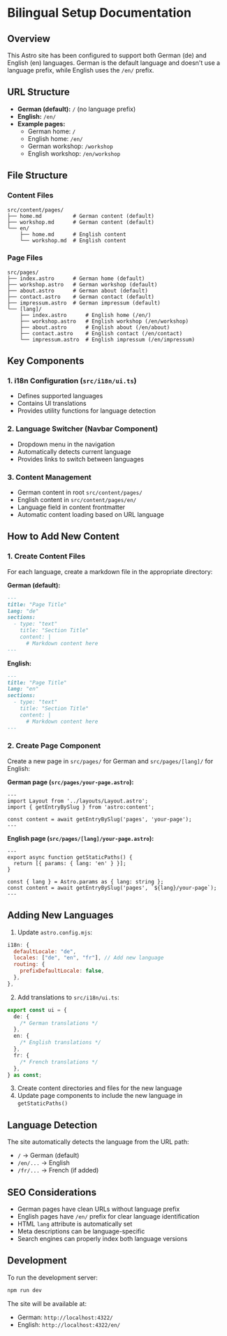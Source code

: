 # Bilingual Setup Documentation

## Overview

This Astro site has been configured to support both German (de) and English (en) languages. German is the default language and doesn't use a language prefix, while English uses the `/en/` prefix.

## URL Structure

- **German (default):** `/` (no language prefix)
- **English:** `/en/`
- **Example pages:**
  - German home: `/`
  - English home: `/en/`
  - German workshop: `/workshop`
  - English workshop: `/en/workshop`

## File Structure

### Content Files

```
src/content/pages/
├── home.md          # German content (default)
├── workshop.md      # German content (default)
└── en/
    ├── home.md      # English content
    └── workshop.md  # English content
```

### Page Files

```
src/pages/
├── index.astro      # German home (default)
├── workshop.astro   # German workshop (default)
├── about.astro      # German about (default)
├── contact.astro    # German contact (default)
├── impressum.astro  # German impressum (default)
└── [lang]/
    ├── index.astro      # English home (/en/)
    ├── workshop.astro   # English workshop (/en/workshop)
    ├── about.astro      # English about (/en/about)
    ├── contact.astro    # English contact (/en/contact)
    └── impressum.astro  # English impressum (/en/impressum)
```

## Key Components

### 1. i18n Configuration (`src/i18n/ui.ts`)

- Defines supported languages
- Contains UI translations
- Provides utility functions for language detection

### 2. Language Switcher (Navbar Component)

- Dropdown menu in the navigation
- Automatically detects current language
- Provides links to switch between languages

### 3. Content Management

- German content in root `src/content/pages/`
- English content in `src/content/pages/en/`
- Language field in content frontmatter
- Automatic content loading based on URL language

## How to Add New Content

### 1. Create Content Files

For each language, create a markdown file in the appropriate directory:

**German (default):**

```markdown
---
title: "Page Title"
lang: "de"
sections:
  - type: "text"
    title: "Section Title"
    content: |
      # Markdown content here
---
```

**English:**

```markdown
---
title: "Page Title"
lang: "en"
sections:
  - type: "text"
    title: "Section Title"
    content: |
      # Markdown content here
---
```

### 2. Create Page Component

Create a new page in `src/pages/` for German and `src/pages/[lang]/` for English:

**German page (`src/pages/your-page.astro`):**

```astro
---
import Layout from '../layouts/Layout.astro';
import { getEntryBySlug } from 'astro:content';

const content = await getEntryBySlug('pages', 'your-page');
---
```

**English page (`src/pages/[lang]/your-page.astro`):**

```astro
---
export async function getStaticPaths() {
  return [{ params: { lang: 'en' } }];
}

const { lang } = Astro.params as { lang: string };
const content = await getEntryBySlug('pages', `${lang}/your-page`);
---
```

## Adding New Languages

1. Update `astro.config.mjs`:

```javascript
i18n: {
  defaultLocale: "de",
  locales: ["de", "en", "fr"], // Add new language
  routing: {
    prefixDefaultLocale: false,
  },
},
```

2. Add translations to `src/i18n/ui.ts`:

```typescript
export const ui = {
  de: {
    /* German translations */
  },
  en: {
    /* English translations */
  },
  fr: {
    /* French translations */
  },
} as const;
```

3. Create content directories and files for the new language
4. Update page components to include the new language in `getStaticPaths()`

## Language Detection

The site automatically detects the language from the URL path:

- `/` → German (default)
- `/en/...` → English
- `/fr/...` → French (if added)

## SEO Considerations

- German pages have clean URLs without language prefix
- English pages have `/en/` prefix for clear language identification
- HTML `lang` attribute is automatically set
- Meta descriptions can be language-specific
- Search engines can properly index both language versions

## Development

To run the development server:

```bash
npm run dev
```

The site will be available at:

- German: `http://localhost:4322/`
- English: `http://localhost:4322/en/`
